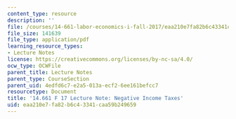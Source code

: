 ```yaml
---
content_type: resource
description: ''
file: /courses/14-661-labor-economics-i-fall-2017/eaa210e7fa82b6c43341caa59b249659_MIT14_661F17_lec_income.pdf
file_size: 141639
file_type: application/pdf
learning_resource_types:
- Lecture Notes
license: https://creativecommons.org/licenses/by-nc-sa/4.0/
ocw_type: OCWFile
parent_title: Lecture Notes
parent_type: CourseSection
parent_uid: 4edfd6c7-e2a5-013a-ecf2-6ee161befcc7
resourcetype: Document
title: '14.661 F 17 Lecture Note: Negative Income Taxes'
uid: eaa210e7-fa82-b6c4-3341-caa59b249659
---
```

